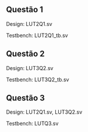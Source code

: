 ## Questão 1

Design: LUT2Q1.sv

Testbench: LUT2Q1_tb.sv

## Questão 2

Design: LUT3Q2.sv

Testbench: LUT3Q2_tb.sv

## Questão 3

Design: LUT2Q1.sv, LUT3Q2.sv 

Testbench: LUTQ3.sv
